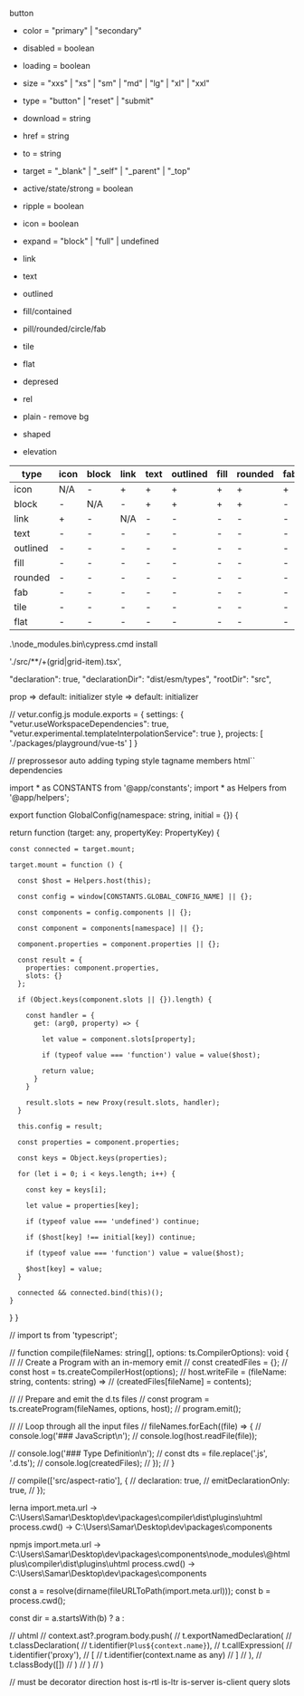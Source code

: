 button
  - color                     = "primary" | "secondary"
  - disabled                  = boolean
  - loading                   = boolean
  - size                      = "xxs" | "xs" | "sm" | "md" | "lg" | "xl" | "xxl"
  - type                      = "button" | "reset" | "submit"
  - download                  = string
  - href                      = string
  - to                        = string
  - target                    = "_blank" | "_self" | "_parent" | "_top"
  
  - active/state/strong       = boolean
  - ripple                    = boolean
  
  - icon                      = boolean
  - expand                    = "block" | "full" | undefined
  - link
  - text
  - outlined
  - fill/contained
  - pill/rounded/circle/fab
  - tile
  - flat

  - depresed
  - rel
  - plain - remove bg
  - shaped
  - elevation


  type | icon | block | link | text | outlined | fill | rounded | fab | tile | flat
  --- | --- | --- | --- | --- | --- | --- | --- | --- | --- | ---
  icon | N/A | - | + | + | + | + | + | + | + | + 
  block | - | N/A | - | + | + | + | + | - | + | + 
  link | + | - | N/A | - | - | - | - | - | - | - 
  text | - | - | - | - | - | - | - | - | - | - 
  outlined | - | - | - | - | - | - | - | - | - | - 
  fill | - | - | - | - | - | - | - | - | - | - 
  rounded | - | - | - | - | - | - | - | - | - | - 
  fab | - | - | - | - | - | - | - | - | - | - 
  tile | - | - | - | - | - | - | - | - | - | - 
  flat | - | - | - | - | - | - | - | - | - | - 



.\node_modules\.bin\cypress.cmd install

'./src/**/+(grid|grid-item).tsx',

"declaration": true,
"declarationDir": "dist/esm/types",
"rootDir": "src",

prop => default: initializer
style => default: initializer

// vetur.config.js
module.exports = {
  settings: {
    "vetur.useWorkspaceDependencies": true,
    "vetur.experimental.templateInterpolationService": true
  },
  projects: [
    './packages/playground/vue-ts'
  ]
}



// preprossesor auto adding
typing
style
tagname
members
html``
dependencies




import * as CONSTANTS from '@app/constants';
import * as Helpers from '@app/helpers';

export function GlobalConfig(namespace: string, initial = {}) {

  return function (target: any, propertyKey: PropertyKey) {

    const connected = target.mount;

    target.mount = function () {

      const $host = Helpers.host(this);

      const config = window[CONSTANTS.GLOBAL_CONFIG_NAME] || {};

      const components = config.components || {};

      const component = components[namespace] || {};

      component.properties = component.properties || {};

      const result = {
        properties: component.properties,
        slots: {}
      };

      if (Object.keys(component.slots || {}).length) {

        const handler = {
          get: (arg0, property) => {

            let value = component.slots[property];

            if (typeof value === 'function') value = value($host);

            return value;
          }
        }

        result.slots = new Proxy(result.slots, handler);
      }

      this.config = result;

      const properties = component.properties;

      const keys = Object.keys(properties);

      for (let i = 0; i < keys.length; i++) {

        const key = keys[i];

        let value = properties[key];

        if (typeof value === 'undefined') continue;

        if ($host[key] !== initial[key]) continue;

        if (typeof value === 'function') value = value($host);

        $host[key] = value;
      }

      connected && connected.bind(this)();
    }
  }
}









// import ts from 'typescript';

// function compile(fileNames: string[], options: ts.CompilerOptions): void {
//   // Create a Program with an in-memory emit
//   const createdFiles = {};
//   const host = ts.createCompilerHost(options);
//   host.writeFile = (fileName: string, contents: string) =>
//     (createdFiles[fileName] = contents);

//   // Prepare and emit the d.ts files
//   const program = ts.createProgram(fileNames, options, host);
//   program.emit();

//   // Loop through all the input files
//   fileNames.forEach((file) => {
//     console.log('### JavaScript\n');
//     console.log(host.readFile(file));

//     console.log('### Type Definition\n');
//     const dts = file.replace('.js', '.d.ts');
//     console.log(createdFiles);
//   });
// }

// compile(['src/aspect-ratio'], {
//   declaration: true,
//   emitDeclarationOnly: true,
// });









lerna
import.meta.url -> C:\\Users\\Samar\\Desktop\\dev\\packages\\compiler\\dist\\plugins\\uhtml
process.cwd()   -> C:\\Users\\Samar\\Desktop\\dev\\packages\\components


npmjs
import.meta.url -> C:\\Users\\Samar\\Desktop\\dev\\packages\\components\\node_modules\\@htmlplus\\compiler\\dist\\plugins\\uhtml
process.cwd()   -> C:\\Users\\Samar\\Desktop\\dev\\packages\\components


const a = resolve(dirname(fileURLToPath(import.meta.url)));
const b = process.cwd();

const dir = a.startsWith(b) ? a : 



// uhtml
// context.ast?.program.body.push(
//   t.exportNamedDeclaration(
//     t.classDeclaration(
//       t.identifier(`Plus${context.name}`),
//       t.callExpression(
//         t.identifier('proxy'),
//         [
//           t.identifier(context.name as any)
//         ] 
//       ),
//       t.classBody([]) 
//     )
//   )
// ) 

// must be decorator
direction
host
is-rtl
is-ltr
is-server
is-client
query
slots